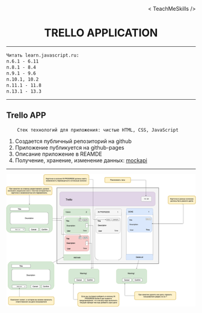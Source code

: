 <p align='right'>< TeachMeSkills /></p>
<h1 align="center">TRELLO APPLICATION</h1>

---
    Читать learn.javascript.ru:
    п.6.1 - 6.11
    п.8.1 - 8.4
    п.9.1 - 9.6
    п.10.1, 10.2
    п.11.1 - 11.8
    п.13.1 - 13.3
---

## Trello APP
```
    Стек технологий для приложения: чистые HTML, CSS, JavaScript
```

  1. Создается публичный репозиторий на github
  2. Приложение публикуется на github-pages
  3. Описание приложение в REAMDE
  4. Получение, хранение, изменение данных: [mockapi](https://mockapi.io/)

---
![image](Trello-Clone.png)